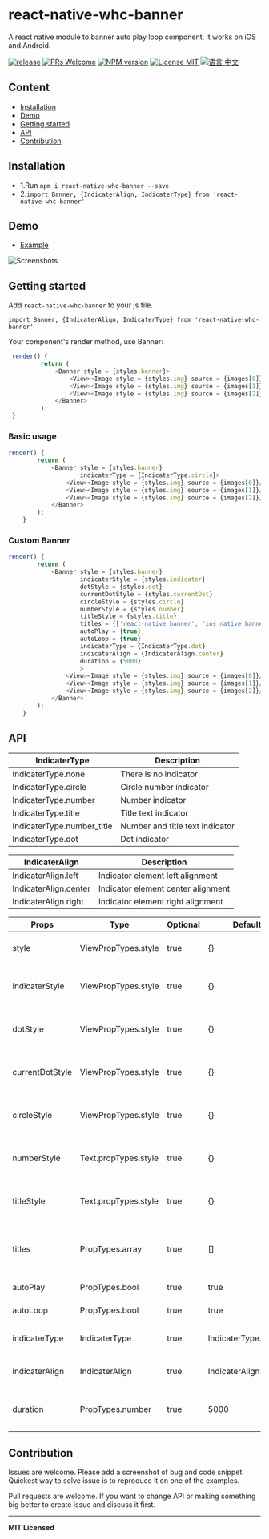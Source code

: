 # react-native-whc-banner
A react native module to banner auto play loop component, it works on iOS and Android.

[ ![release](https://img.shields.io/github/release/netyouli/react-native-whc-banner.svg?maxAge=2592000?style=flat-square)](https://github.com/netyouli/react-native-whc-banner/releases)
[ ![PRs Welcome](https://img.shields.io/badge/PRs-Welcome-brightgreen.svg)](https://github.com/netyouli/react-native-whc-banner/pulls)
[ ![NPM version](http://img.shields.io/npm/v/react-native-whc-banner.svg?style=flat)](https://www.npmjs.com/package/react-native-whc-banner)
[![License MIT](http://img.shields.io/badge/license-MIT-orange.svg?style=flat)](https://raw.githubusercontent.com/crazycodeboy/react-native-whc-loading/master/LICENSE)
[ ![语言 中文](https://img.shields.io/badge/语言-中文-yellow.svg)](https://github.com/netyouli/react-native-whc-banner/blob/master/README.zh.md)



## Content

- [Installation](#installation)
- [Demo](#demo)
- [Getting started](#getting-started)
- [API](#api)
- [Contribution](#contribution)

## Installation

* 1.Run `npm i react-native-whc-banner --save`
* 2.`import Banner, {IndicaterAlign, IndicaterType} from 'react-native-whc-banner'`

## Demo  
* [Example](https://github.com/netyouli/react-native-whc-banner/tree/master/example)

![Screenshots](https://raw.githubusercontent.com/netyouli/react-native-whc-banner/master/example/screenshots/react-native-whc-banner.gif)

## Getting started  

Add `react-native-whc-banner` to your js file.

`import Banner, {IndicaterAlign, IndicaterType} from 'react-native-whc-banner'`

Your component's render method, use Banner:

```javascript
 render() {
         return (
             <Banner style = {styles.banner}>
                 <View><Image style = {styles.img} source = {images[0]}/></View>
                 <View><Image style = {styles.img} source = {images[1]}/></View>
                 <View><Image style = {styles.img} source = {images[2]}/></View>
             </Banner>
         );
 }

```

### Basic usage

```javascript
render() {
        return (
            <Banner style = {styles.banner}
                    indicaterType = {IndicaterType.circle}>
                <View><Image style = {styles.img} source = {images[0]}/></View>
                <View><Image style = {styles.img} source = {images[1]}/></View>
                <View><Image style = {styles.img} source = {images[2]}/></View>
            </Banner>
        );
    }
```

### Custom Banner

```javascript
render() {
        return (
            <Banner style = {styles.banner}
                    indicaterStyle = {styles.indicater}
                    dotStyle = {styles.dot}
                    currentDotStyle = {styles.currentDot}
                    circleStyle = {styles.circle}
                    numberStyle = {styles.number}
                    titleStyle = {styles.title}
                    titles = {['react-native banner', 'ios native banner', 'android native banner']}
                    autoPlay = {true}
                    autoLoop = {true}
                    indicaterType = {IndicaterType.dot}
                    indicaterAlign = {IndicaterAlign.center}
                    duration = {5000}
                    >
                <View><Image style = {styles.img} source = {images[0]}/></View>
                <View><Image style = {styles.img} source = {images[1]}/></View>
                <View><Image style = {styles.img} source = {images[2]}/></View>
            </Banner>
        );
    }
```


## API

IndicaterType   | Description
-----------------  | -----------
IndicaterType.none   | There is no indicator
IndicaterType.circle   | Circle number indicator
IndicaterType.number   | Number indicator
IndicaterType.title   | Title text indicator
IndicaterType.number_title   | Number and title text indicator
IndicaterType.dot   | Dot indicator

IndicaterAlign   | Description
-----------------  | -----------
IndicaterAlign.left   | Indicator element left alignment
IndicaterAlign.center   | Indicator element center alignment
IndicaterAlign.right   | Indicator element right alignment


Props              | Type     | Optional | Default     | Description
----------------- | -------- | -------- | ----------- | -----------
style |  ViewPropTypes.style |true | {}  | Custom banner style
indicaterStyle  | ViewPropTypes.style  | true | {} |   Custom banner indicater style
dotStyle  | ViewPropTypes.style  | true | {} |   Custom indicater for dot style
currentDotStyle  | ViewPropTypes.style  | true | {}  |   Custom indicater current dot style
circleStyle  | ViewPropTypes.style  | true | {}  |   Custom indicater for circle style
numberStyle  | Text.propTypes.style  | true | {} |   Custom indicater for number style
titleStyle  | Text.propTypes.style  | true | {}  |   Custom indicater for title style
titles  | PropTypes.array  | true | []  |   When indicater for title type show title
autoPlay  | PropTypes.bool  | true | true  |  Is auto play for banner
autoLoop  | PropTypes.bool  | true | true  |  Is auto loop for banner
indicaterType  | IndicaterType  | true | IndicaterType.dot  |  Custom indicater type
indicaterAlign  | IndicaterAlign  | true | IndicaterAlign.center  |  Custom indicater align type
duration  | PropTypes.number  | true | 5000  |  Custom banner auto play duration


## Contribution

Issues are welcome. Please add a screenshot of bug and code snippet. Quickest way to solve issue is to reproduce it on one of the examples.

Pull requests are welcome. If you want to change API or making something big better to create issue and discuss it first.

---

**MIT Licensed**
